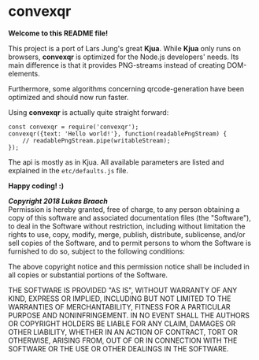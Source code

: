 # convexqr

**Welcome to this README file!**

This project is a port of Lars Jung's great **Kjua**.
While **Kjua** only runs on browsers, **convexqr** is optimized for the
Node.js developers' needs. Its main difference is that it provides 
PNG-streams instead of creating DOM-elements.

Furthermore, some algorithms concerning qrcode-generation
have been optimized and should now run faster.

Using **convexqr** is actually quite straight forward:

    const convexqr = require('convexqr');
    convexqr({text: 'Hello world!'}, function(readablePngStream) {
        // readablePngStream.pipe(writableStream);
    });

The api is mostly as in Kjua. All available parameters are
listed and explained in the `etc/defaults.js` file.  

**Happy coding! :)**
  
  
  
***Copyright 2018 Lukas Braach***  
Permission is hereby granted, free of charge, to any person obtaining a copy of this software and associated documentation files (the "Software"), to deal in the Software without restriction, including without limitation the rights to use, copy, modify, merge, publish, distribute, sublicense, and/or sell copies of the Software, and to permit persons to whom the Software is furnished to do so, subject to the following conditions:

The above copyright notice and this permission notice shall be included in all copies or substantial portions of the Software.

THE SOFTWARE IS PROVIDED "AS IS", WITHOUT WARRANTY OF ANY KIND, EXPRESS OR IMPLIED, INCLUDING BUT NOT LIMITED TO THE WARRANTIES OF MERCHANTABILITY, FITNESS FOR A PARTICULAR PURPOSE AND NONINFRINGEMENT. IN NO EVENT SHALL THE AUTHORS OR COPYRIGHT HOLDERS BE LIABLE FOR ANY CLAIM, DAMAGES OR OTHER LIABILITY, WHETHER IN AN ACTION OF CONTRACT, TORT OR OTHERWISE, ARISING FROM, OUT OF OR IN CONNECTION WITH THE SOFTWARE OR THE USE OR OTHER DEALINGS IN THE SOFTWARE.